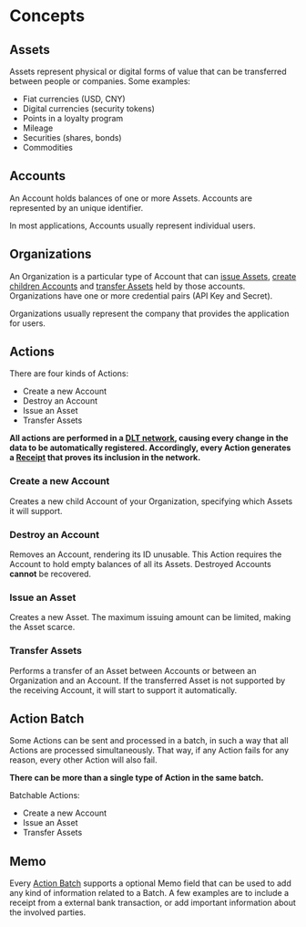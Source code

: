 # Concepts


## Assets

Assets represent physical or digital forms of value that can be transferred between people or companies. Some examples:

- Fiat currencies (USD, CNY)
- Digital currencies (security tokens)
- Points in a loyalty program
- Mileage
- Securities (shares, bonds)
- Commodities

## Accounts

An Account holds balances of one or more Assets. Accounts are represented by an unique identifier.

In most applications, Accounts usually represent individual users.

## Organizations

An Organization is a particular type of Account that can [issue Assets](#issue-an-asset), [create children Accounts](#create-a-new-account) and [transfer Assets](#transfer-assets) held by those accounts.
Organizations have one or more credential pairs (API Key and Secret).

Organizations usually represent the company that provides the application for users.

## Actions

There are four kinds of Actions:

- Create a new Account
- Destroy an Account
- Issue an Asset
- Transfer Assets

**All actions are performed in a [DLT network](#dlt-networks), causing every change in the data to be automatically registered. Accordingly, every Action generates a [Receipt](#receipt) that proves its inclusion in the network.**

### Create a new Account

Creates a new child Account of your Organization, specifying which Assets it will support.

### Destroy an Account

Removes an Account, rendering its ID unusable. This Action requires the Account to hold empty balances of all its Assets. Destroyed Accounts **cannot** be recovered.

### Issue an Asset

Creates a new Asset. The maximum issuing amount can be limited, making the Asset scarce.

### Transfer Assets

Performs a transfer of an Asset between Accounts or between an Organization and an Account. If the transferred Asset is not supported by the receiving Account, it will start to support it automatically.

## Action Batch

Some Actions can be sent and processed in a batch, in such a way that all Actions are processed simultaneously. That way, if any Action fails for any reason, every other Action will also fail.

**There can be more than a single type of Action in the same batch.**

Batchable Actions:

- Create a new Account
- Issue an Asset
- Transfer Assets

## Memo

Every [Action Batch](#action-batch) supports a optional Memo field that can be used to add any kind of information related to a Batch. A few examples are to include a receipt from a external bank transaction, or add important information about the involved parties.
